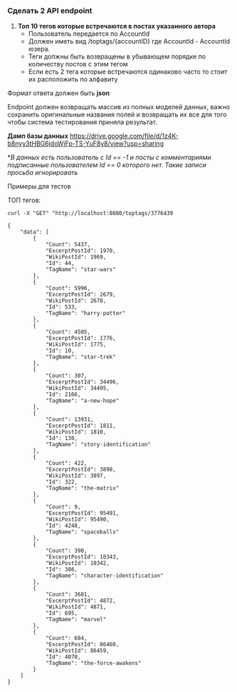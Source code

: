 ### Сделать 2 API endpoint

1. **Топ 10 тегов которые встречаются в постах указанного автора**
    * Пользователь передается по AccountId
    * Должен иметь вид /toptags/{accountID} где AccountId - AccountId юзера.
    * Теги должны быть возвращены в убывающем порядке по количеству постов с этим тегом    
    * Если есть 2 тега которые встречаются одинаково часто то стоит их расположить по алфавиту

    
Формат ответа должен быть **json**
 
Endpoint должен возвращать массив из полных моделей данных, важно сохранить оригинальные названия полей и возвращать их все для того чтобы система тестирования приняла результат.

**Дамп базы данных**
https://drive.google.com/file/d/1z4K-b8nyy3tHBG6jdoWjFp-TS-YuF8y8/view?usp=sharing

**В данных есть пользователь с Id == -1 и посты с комментариями подписанные пользователем Id == 0 которого нет. Такие записи просьба игнорировать*

Примеры для тестов

ТОП тегов:

```
curl -X "GET" "http://localhost:8080/toptags/3776439
```

```
{
    "data": [
        {
            "Count": 5437,
            "ExcerptPostId": 1970,
            "WikiPostId": 1969,
            "Id": 44,
            "TagName": "star-wars"
        },
        {
            "Count": 5996,
            "ExcerptPostId": 2679,
            "WikiPostId": 2678,
            "Id": 533,
            "TagName": "harry-potter"
        },
        {
            "Count": 4505,
            "ExcerptPostId": 1776,
            "WikiPostId": 1775,
            "Id": 10,
            "TagName": "star-trek"
        },
        {
            "Count": 307,
            "ExcerptPostId": 34496,
            "WikiPostId": 34495,
            "Id": 2166,
            "TagName": "a-new-hope"
        },
        {
            "Count": 13931,
            "ExcerptPostId": 1811,
            "WikiPostId": 1810,
            "Id": 130,
            "TagName": "story-identification"
        },
        {
            "Count": 422,
            "ExcerptPostId": 3898,
            "WikiPostId": 3897,
            "Id": 322,
            "TagName": "the-matrix"
        },
        {
            "Count": 9,
            "ExcerptPostId": 95491,
            "WikiPostId": 95490,
            "Id": 4248,
            "TagName": "spaceballs"
        },
        {
            "Count": 390,
            "ExcerptPostId": 10343,
            "WikiPostId": 10342,
            "Id": 386,
            "TagName": "character-identification"
        },
        {
            "Count": 3681,
            "ExcerptPostId": 4872,
            "WikiPostId": 4871,
            "Id": 695,
            "TagName": "marvel"
        },
        {
            "Count": 684,
            "ExcerptPostId": 86460,
            "WikiPostId": 86459,
            "Id": 4070,
            "TagName": "the-force-awakens"
        }
    ]
}
```
